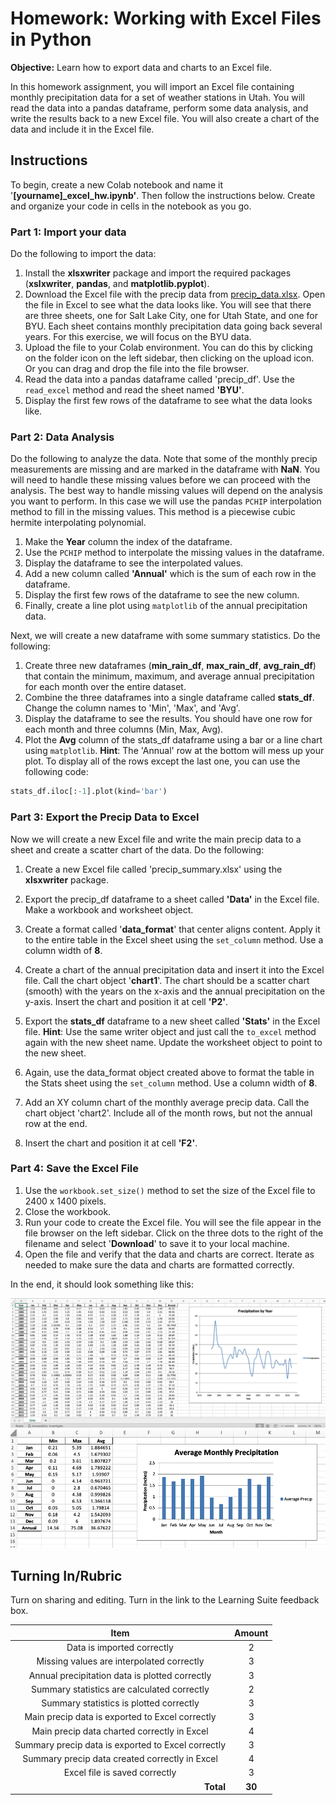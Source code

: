 # Homework: Working with Excel Files in Python

**Objective:** Learn how to export data and charts to an Excel file.

In this homework assignment, you will import an Excel file containing monthly precipitation data for a set of weather stations in Utah. You will read the data into a pandas dataframe, perform some data analysis, and write the results back to a new Excel file. You will also create a chart of the data and include it in the Excel file.

## Instructions

To begin, create a new Colab notebook and name it '**[yourname]_excel_hw.ipynb'**. Then follow the instructions below. Create and organize your code in cells in the notebook as you go.

### Part 1: Import your data

Do the following to import the data:

1. Install the **xlsxwriter** package and import the required packages (**xslxwriter**, **pandas**, and **matplotlib.pyplot**).
2. Download the Excel file with the precip data from [precip_data.xlsx](precip_data.xlsx). Open the file in Excel to 
   see what the data looks like. You will see that there are three sheets, one for Salt Lake City, one for Utah 
   State, and one for BYU. Each sheet contains monthly precipitation data going back several years. For this 
   exercise, we will focus on the BYU data.
3. Upload the file to your Colab environment. You can do this by clicking on the folder icon on the left sidebar, then clicking on the upload icon. Or you can drag and drop the file into the file browser.
4. Read the data into a pandas dataframe called 'precip_df'. Use the `read_excel` method and read the sheet named **'BYU'**.
5. Display the first few rows of the dataframe to see what the data looks like.

### Part 2: Data Analysis

Do the following to analyze the data. Note that some of the monthly precip measurements are missing and are marked in the dataframe with **NaN**. You will need to handle these missing values before we can proceed with the analysis. The best way to handle missing values will depend on the analysis you want to perform. In this case we will use the pandas `PCHIP` interpolation method to fill in the missing values. This method is a piecewise cubic hermite interpolating polynomial.

1. Make the **Year** column the index of the dataframe.
2. Use the `PCHIP` method to interpolate the missing values in the dataframe. 
3. Display the dataframe to see the interpolated values.
4. Add a new column called **'Annual'** which is the sum of each row in the dataframe.
5. Display the first few rows of the dataframe to see the new column.
6. Finally, create a line plot using `matplotlib` of the annual precipitation data.

Next, we will create a new dataframe with some summary statistics. Do the following:

1. Create three new dataframes (**min_rain_df**, **max_rain_df**, **avg_rain_df**) that contain the minimum, maximum, and average annual precipitation for each month over the entire dataset.
2. Combine the three dataframes into a single dataframe called **stats_df**. Change the column names to 'Min', 'Max', and 'Avg'.
3. Display the dataframe to see the results. You should have one row for each month and three columns (Min, Max, Avg).
4. Plot the **Avg** column of the stats_df dataframe using a bar or a line chart using `matplotlib`. **Hint**: The 'Annual' row at the bottom will mess up your plot. To display all of the rows except the last one, you can use the following code:
```python
stats_df.iloc[:-1].plot(kind='bar')
```


### Part 3: Export the Precip Data to Excel

Now we will create a new Excel file and write the main precip data to a sheet and create a scatter chart of the data. Do the following:

1. Create a new Excel file called 'precip_summary.xlsx' using the **xlsxwriter** package.
2. Export the precip_df dataframe to a sheet called **'Data'** in the Excel file. Make a workbook and worksheet object.
3. Create a format called '**data_format**' that center aligns content. Apply it to the entire table in the Excel sheet using the `set_column` method. Use a column width of **8**.
4. Create a chart of the annual precipitation data and insert it into the Excel file. Call the chart object '**chart1**'. 
   The chart 
   should be a 
   scatter chart (smooth) with the years on the x-axis and the annual precipitation on the y-axis. Insert the chart and position it at cell **'P2'**.

1. Export the **stats_df** dataframe to a new sheet called **'Stats'** in the Excel file. **Hint**: Use the same writer 
   object and just call the `to_excel` method again with the new sheet name. Update the worksheet object to point to 
   the new sheet.
2. Again, use the data_format object created above to format the table in the Stats sheet using the `set_column` 
   method. Use a column width of **8**.
3. Add an XY column chart of the monthly average precip data. Call the chart object 'chart2'. Include all of the month 
   rows, but 
   not 
   the 
   annual row at 
   the 
   end. 
4. Insert the chart and position it at cell **'F2'**.

### Part 4: Save the Excel File

1. Use the `workbook.set_size()` method to set the size of the Excel file to 2400 x 1400 pixels.
2. Close the workbook.
3. Run your code to create the Excel file. You will see the file appear in the file browser on the left sidebar. Click on the three dots to the right of the filename and select '**Download**' to save it to your local machine.
4. Open the file and verify that the data and charts are correct. Iterate as needed to make sure the data and charts are formatted correctly.

In the end, it should look something like this:

![data_sheet.png](data_sheet.png)
![stats_sheet.png](stats_sheet.png)

## Turning In/Rubric

Turn on sharing and editing. Turn in the link to the Learning Suite feedback box.

|                      **Item**                      | **Amount** |
|:--------------------------------------------------:|:----------:|
|             Data is imported correctly             |     2      |
|     Missing values are interpolated correctly      |     3      |
|   Annual precipitation data is plotted correctly   |     3      |
|    Summary statistics are calculated correctly     |     2      |
|      Summary statistics is plotted correctly       |     3      |
|  Main precip data is exported to Excel correctly   |     3      |
|    Main precip data charted correctly in Excel     |     4      |
| Summary precip data is exported to Excel correctly |     3      |
|   Summary precip data created correctly in Excel   |     4      |
|           Excel file is saved correctly            |     3      |
|   <div style="text-align: right">**Total**</div>   |   **30**   |





